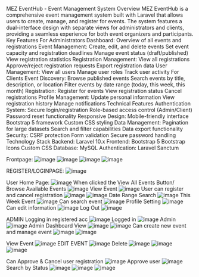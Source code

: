 MEZ EventHub - Event Management System
Overview
MEZ EventHub is a comprehensive event management system built with Laravel that allows users to create, manage, and register for events. The system features a dual-interface design with separate views for administrators and clients, providing a seamless experience for both event organizers and participants.
Key Features
For Administrators
Dashboard: Overview of all events and registrations
Event Management:
Create, edit, and delete events
Set event capacity and registration deadlines
Manage event status (draft/published)
View registration statistics
Registration Management:
View all registrations
Approve/reject registration requests
Export registration data
User Management:
View all users
Manage user roles
Track user activity
For Clients
Event Discovery:
Browse published events
Search events by title, description, or location
Filter events by date range (today, this week, this month)
Registration:
Register for events
View registration status
Cancel registrations
Profile Management:
Update personal information
View registration history
Manage notifications
Technical Features
Authentication System:
Secure login/registration
Role-based access control (Admin/Client)
Password reset functionality
Responsive Design:
Mobile-friendly interface
Bootstrap 5 framework
Custom CSS styling
Data Management:
Pagination for large datasets
Search and filter capabilities
Data export functionality
Security:
CSRF protection
Form validation
Secure password handling
Technology Stack
Backend: Laravel 10.x
Frontend:
Bootstrap 5
Bootstrap Icons
Custom CSS
Database: MySQL
Authentication: Laravel Sanctum


Frontpage:
![image](https://github.com/user-attachments/assets/463c0fdf-fb76-4f27-9bee-70c4a0a79aab)
![image](https://github.com/user-attachments/assets/d80bf920-057d-4e14-bec9-8f4c071147a5)
![image](https://github.com/user-attachments/assets/5214c201-20a1-4eb9-956e-9967814ca5e5)
![image](https://github.com/user-attachments/assets/f9798db0-c005-4e07-a3a4-0e2f6d47b6e3)


REGISTER/LOGINPAGE:
![image](https://github.com/user-attachments/assets/91d8f583-b36f-4140-af81-e778a510cfe7)

User Home Page:
![image](https://github.com/user-attachments/assets/26166fe4-1f80-4916-8b51-c7152042fdc4)
When clicked the View All Events Button/ Browse Available Events
![image](https://github.com/user-attachments/assets/18dce6b9-4785-455d-b220-b130fc1059a2)
View Event
![image](https://github.com/user-attachments/assets/d3515d20-7117-411c-ba4d-aa980129442d)
User can register and cancel registration
![image](https://github.com/user-attachments/assets/d4c8e839-dbe5-4fec-84a5-d07dfebcb618)
![image](https://github.com/user-attachments/assets/537a9810-dfa0-4c58-b8df-4d8dcb6ee7d0)
Date Range Search
![image](https://github.com/user-attachments/assets/a6aa2dc9-24d9-41a9-b471-3c7109ae29d6)
This Week Event
![image](https://github.com/user-attachments/assets/cdcfe130-6e23-4ead-98f0-d8bd55b159eb)
Can search event
![image](https://github.com/user-attachments/assets/a1841b25-cde0-4559-9ef2-5539d891f64b)
Profile Setting
![image](https://github.com/user-attachments/assets/b74d479e-0ff2-4eb7-8a1f-f3a78f36cd1e)
Can edit information
![image](https://github.com/user-attachments/assets/cfc373ce-65e6-4428-a9f3-ac9ff424801b)
Log Out
![image](https://github.com/user-attachments/assets/e943a249-824f-4dcf-aa86-0cf100e6d500)



ADMIN
Logging in registered acc
![image](https://github.com/user-attachments/assets/538d5a22-9942-458f-86e5-c2b03bd6072c)
Logged in
![image](https://github.com/user-attachments/assets/9030b2a7-c958-4f01-841b-97d2835d9326)
Admin
![image](https://github.com/user-attachments/assets/a4beed1d-7b9a-44d9-b9ff-bc0582984115)
Admin Dashboard View
![image](https://github.com/user-attachments/assets/37bec569-24de-4e83-a726-68d00c6b310b)
![image](https://github.com/user-attachments/assets/8bbcaa0a-be10-427b-a1de-d85ed54cd8cf)
Can create new event and manage event
![image](https://github.com/user-attachments/assets/8f41634b-0194-4fc4-8216-3bf5219b00a4)
![image](https://github.com/user-attachments/assets/0903067c-5a11-4c28-95c1-08c7ab175691)

View Event
![image](https://github.com/user-attachments/assets/80492ed7-ada6-4ed1-b4dc-8a72dc885194)
EDIT EVENT 
![image](https://github.com/user-attachments/assets/efc84fb1-aba8-42d1-b9ff-f64c7097f7bf)
Delete
![image](https://github.com/user-attachments/assets/3a4db9e4-2461-48b1-84a8-12947e630c48)
![image](https://github.com/user-attachments/assets/a6714658-f8af-465c-abb2-db6df47e5a86)
![image](https://github.com/user-attachments/assets/dbe54639-8879-4aa1-8271-206cc762623a)

Can Approve & Cancel user registration
![image](https://github.com/user-attachments/assets/4dbbed9f-1f20-49ed-b0aa-8147e27d3687)
Approve user
![image](https://github.com/user-attachments/assets/3bcac8f3-6c86-4838-9030-7c72ae4415e9)
Search by Status
![image](https://github.com/user-attachments/assets/d1b51cbb-cc3c-476e-8cbf-0d2945285e27)
![image](https://github.com/user-attachments/assets/ff68adce-3d76-49bf-9aa9-6b930e534613)
![image](https://github.com/user-attachments/assets/f1607493-1456-426a-9d0a-1d15e01eed91)




